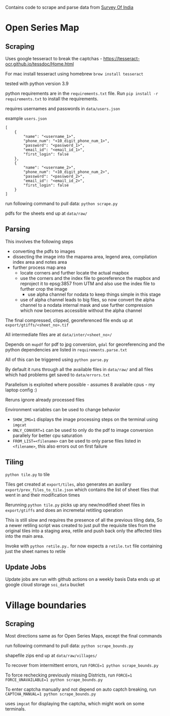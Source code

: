
Contains code to scrape and parse data from [Survey Of India](https://onlinemaps.surveyofindia.gov.in/)

# Open Series Map

## Scraping

Uses google tesseract to break the captchas - https://tesseract-ocr.github.io/tessdoc/Home.html

For mac install tesseract using homebrew
`brew install tesseract`

tested with python version 3.9

python requirements are in the `requirements.txt` file. Run `pip install -r requirements.txt` to install the requirements.

requires usernames and passwords in `data/users.json`

example `users.json`
```
[
    {
        "name": "<username_1>",
        "phone_num": "<10_digit_phone_num_1>",
        "password": "<password_1>",
        "email_id": "<email_id_1>",
        "first_login": false
    },
    {
        "name": "<username_2>",
        "phone_num": "<10_digit_phone_num_2>",
        "password": "<password_2>",
        "email_id": "<email_id_2>",
        "first_login": false
    }
]

```

run following command to pull data:
`python scrape.py`

pdfs for the sheets end up at `data/raw/`


## Parsing

This involves the following steps
* converting the pdfs to images
* dissecting the image into the maparea area, legend area, compilation index area and notes area
* further process map area
    * locate corners and further locate the actual mapbox
    * use the corners and the index file to georeference the mapbox and reproject it to epsg:3857 from UTM 
        and also use the index file to further crop the image
       * use alpha channel for nodata to keep things simple in this stage
    * use of alpha channel leads to big files, so now convert the alpha channel to a nodata internal mask
      and use further compression which now becomes accessible without the alpha channel

The final compressed, clipped, georeferenced file ends up at `export/gtiffs/<sheet_no>.tif`

All intermediate files are at `data/inter/<sheet_no>/`

Depends on `mupdf` for pdf to jpg conversion, `gdal` for georeferencing and the python dependencies are listed in `requirements.parse.txt`

All of this can be triggered using `python parse.py`

By default it runs through all the available files in `data/raw/` and all files which had problems get saved to `data/errors.txt`

Parallelism is exploited where possible - assumes 8 available cpus - my laptop config :)

Reruns ignore already processed files

Environment variables can be used to change behavior
* `SHOW_IMG=1` displays the image processing steps on the terminal using `imgcat`
* `ONLY_CONVERT=1` can be used to only do the pdf to image conversion parallely for better cpu saturation
* `FROM_LIST=<filename>` can be used to only parse files listed in `<filename>`, this also errors out on first failure


## Tiling

`python tile.py` to tile

Tiles get created at `export/tiles`, also generates an auxilary `export/prev_files_to_tile.json` which contains the list of sheet files that went in and their modification times

Rerunning `python tile.py` picks up any new/modified sheet files in `export/gtiffs` and does an incremetal retitling operation

This is still slow and requires the presence of all the previous tiling data,
So a newer retiling script was created to just pull the requisite tiles from the original tiles into a staging area, retile and push back only the affected tiles into the main area.

Invoke with `python retile.py`.. for now expects a `retile.txt` file containing just the sheet names to retile

## Update Jobs

Update jobs are run with github actions on a weekly basis
Data ends up at google cloud storage `soi_data` bucket

# Village boundaries

## Scraping

Most directions same as for Open Series Maps, except the final commands

run following command to pull data:
`python scrape_bounds.py`

shapefile zips end up at `data/raw/villages/`

To recover from intermittent errors, run
`FORCE=1 python scrape_bounds.py`

To force rechecking previously missing Districts, run
`FORCE=1 FORCE_UNAVAILABLE=1 python scrape_bounds.py`

To enter captcha manually and not depend on auto captch breaking, run `CAPTCHA_MANUAL=1 python scrape_bounds.py`

uses `imgcat` for displaying the captcha, which might work on some terminals.




